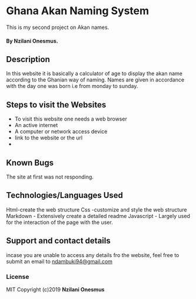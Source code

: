 # Ghana Akan Naming System
This is my second project on Akan names.
#### By **Nzilani Onesmus.**
## Description
In this website it is basically a calculator of age to display the akan name according to the Ghanian way of naming. Names are given in accordance with the day one was born i.e from monday to sunday.
## Steps to visit the Websites
* To visit this website one needs a web browser
* An active internet
* A computer or network access device
* link to the website or the url
*  

## Known Bugs
The site at first was not responding.
## Technologies/Languages Used
Html-create the  web structure
Css -customize and style the web structure
Markdown - Extensively create a detailed readme
Javascript - Largely used for the interaction of the page with the user.
## Support and contact details
incase you are unable to access any details fro the website, feel free to submit an email to ndambuki94@gmail.com

### License
MIT
Copyright (c)2019 **Nzilani Onesmus**
